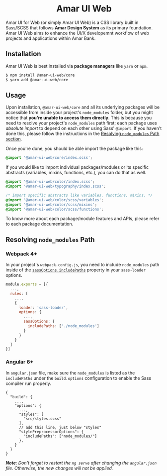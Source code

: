 <h1 align="center">Amar UI Web</h1>

Amar UI for Web (or simply Amar UI Web) is a CSS library built in Sass/SCSS that follows **Amar Design System** as its primary foundation. Amar UI Web aims to enhance the UI/X developemnt workflow of web projects and applications within Amar Bank.

## Installation

Amar UI Web is best installed via **package managers** like `yarn` or `npm`.

```bash
$ npm install @amar-ui-web/core
$ yarn add @amar-ui-web/core
```

## Usage

Upon installation, `@amar-ui-web/core` and all its underlying packages will be accessible from inside your project's `node_modules` folder, but you might notice that **you're unable to access them directly**. This is because you need to resolve your project's `node_modules` path first; each package uses _absolute import_ to depend on each other using Sass' `@import`. If you haven't done this, please follow the instructions in the [Resolving `node_modules` Path section](#resolving-node_modules-path).

Once you're done, you should be able import the package like this:

```scss
@import '@amar-ui-web/core/index.scss';
```

If you would like to import individual packages/modules or its specific abstracts (variables, mixins, functions, etc.), you can do that as well.

```scss
@import '@amar-ui-web/color/index.scss';
@import '@amar-ui-web/typography/index.scss';
```

```scss
/* import specific abstracts like variables, functions, mixins. */
@import '@amar-ui-web/color/scss/variables';
@import '@amar-ui-web/color/scss/mixins';
@import '@amar-ui-web/color/scss/functions';
```

To know more about each package/module features and APIs, please refer to each package documentation.

## Resolving `node_modules` Path

### Webpack 4+

In your project's `webpack.config.js`, you need to include `node_modules` path inside of the [`sassOptions.includePaths`](https://github.com/sass/node-sass#includepaths) property in your `sass-loader` options.

```js
module.exports = [{
  ...,
  rules: [
    ...,
    {
      loader: 'sass-loader',
      options: {
        ...,
        sassOptions: {
          includePaths: ['./node_modules']
        }
      }
    }
  ]
}]
```

### Angular 6+

In `angular.json` file, make sure the `node_modules` is listed as the `includePaths` under the `build.options` configuration to enable the Sass compiler run properly.

```
{
  "build": {
    ...,
    "options": {
      ...,
      "styles": [
        "src/styles.scss"
      ],
      // add this line, just below "styles"
      "stylePreprocessorOptions": {
        "includePaths": ["node_modules/"]
      },
    }
  }
}
```

**_Note_**: _Don't forget to restart the `ng serve` after changing the `angular.json` file. Otherwise, the new changes will not be applied._
